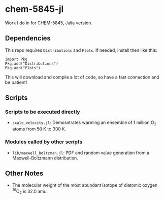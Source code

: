 # chem-5845-jl
Work I do in for CHEM-5845, Julia version.

## Dependencies

This repo requires `Distributions` and `Plots`. If needed, install then like this:

```
import Pkg
Pkg.add("Distributions")
Pkg.add("Plots")
```

This will download and compile a lot of code, so have a fast connection and be patient!

## Scripts

### Scripts to be executed directly

- `scale_velocity.jl`: Demosntrates warming an ensemble of 1 million O<sub>2</sub> atoms from 50 K to 300 K.

### Modules called by other scripts

- `lib/maxwell_boltzman.jl`: PDF and random value generation from a Maxwell-Boltzmann distribution.

## Other Notes

- The molecular weight of the most abundant isotope of diatomic oxygen <sup>16</sup>O<sub>2</sub> is 32.0 amu.
